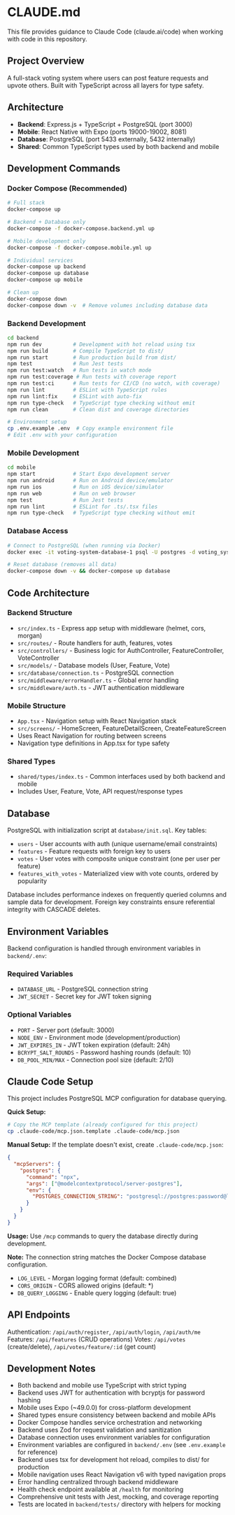 # CLAUDE.md

This file provides guidance to Claude Code (claude.ai/code) when working with code in this repository.

## Project Overview

A full-stack voting system where users can post feature requests and upvote others. Built with TypeScript across all layers for type safety.

## Architecture

- **Backend**: Express.js + TypeScript + PostgreSQL (port 3000)
- **Mobile**: React Native with Expo (ports 19000-19002, 8081)  
- **Database**: PostgreSQL (port 5433 externally, 5432 internally)
- **Shared**: Common TypeScript types used by both backend and mobile

## Development Commands

### Docker Compose (Recommended)
```bash
# Full stack
docker-compose up

# Backend + Database only
docker-compose -f docker-compose.backend.yml up

# Mobile development only
docker-compose -f docker-compose.mobile.yml up

# Individual services
docker-compose up backend
docker-compose up database
docker-compose up mobile

# Clean up
docker-compose down
docker-compose down -v  # Remove volumes including database data
```

### Backend Development
```bash
cd backend
npm run dev          # Development with hot reload using tsx
npm run build        # Compile TypeScript to dist/
npm run start        # Run production build from dist/
npm test             # Run Jest tests
npm run test:watch   # Run tests in watch mode
npm run test:coverage # Run tests with coverage report
npm run test:ci      # Run tests for CI/CD (no watch, with coverage)
npm run lint         # ESLint with TypeScript rules
npm run lint:fix     # ESLint with auto-fix
npm run type-check   # TypeScript type checking without emit
npm run clean        # Clean dist and coverage directories

# Environment setup
cp .env.example .env  # Copy example environment file
# Edit .env with your configuration
```

### Mobile Development
```bash
cd mobile
npm start            # Start Expo development server
npm run android      # Run on Android device/emulator
npm run ios          # Run on iOS device/simulator
npm run web          # Run on web browser
npm test             # Run Jest tests
npm run lint         # ESLint for .ts/.tsx files
npm run type-check   # TypeScript type checking without emit
```

### Database Access
```bash
# Connect to PostgreSQL (when running via Docker)
docker exec -it voting-system-database-1 psql -U postgres -d voting_system

# Reset database (removes all data)
docker-compose down -v && docker-compose up database
```

## Code Architecture

### Backend Structure
- `src/index.ts` - Express app setup with middleware (helmet, cors, morgan)
- `src/routes/` - Route handlers for auth, features, votes
- `src/controllers/` - Business logic for AuthController, FeatureController, VoteController
- `src/models/` - Database models (User, Feature, Vote)
- `src/database/connection.ts` - PostgreSQL connection
- `src/middleware/errorHandler.ts` - Global error handling
- `src/middleware/auth.ts` - JWT authentication middleware

### Mobile Structure
- `App.tsx` - Navigation setup with React Navigation stack
- `src/screens/` - HomeScreen, FeatureDetailScreen, CreateFeatureScreen
- Uses React Navigation for routing between screens
- Navigation type definitions in App.tsx for type safety

### Shared Types
- `shared/types/index.ts` - Common interfaces used by both backend and mobile
- Includes User, Feature, Vote, API request/response types

## Database

PostgreSQL with initialization script at `database/init.sql`. Key tables:
- `users` - User accounts with auth (unique username/email constraints)
- `features` - Feature requests with foreign key to users
- `votes` - User votes with composite unique constraint (one per user per feature)
- `features_with_votes` - Materialized view with vote counts, ordered by popularity

Database includes performance indexes on frequently queried columns and sample data for development. Foreign key constraints ensure referential integrity with CASCADE deletes.

## Environment Variables

Backend configuration is handled through environment variables in `backend/.env`:

### Required Variables
- `DATABASE_URL` - PostgreSQL connection string
- `JWT_SECRET` - Secret key for JWT token signing

### Optional Variables
- `PORT` - Server port (default: 3000)
- `NODE_ENV` - Environment mode (development/production)
- `JWT_EXPIRES_IN` - JWT token expiration (default: 24h)
- `BCRYPT_SALT_ROUNDS` - Password hashing rounds (default: 10)
- `DB_POOL_MIN/MAX` - Connection pool size (default: 2/10)

## Claude Code Setup

This project includes PostgreSQL MCP configuration for database querying.

**Quick Setup:**
```bash
# Copy the MCP template (already configured for this project)
cp .claude-code/mcp.json.template .claude-code/mcp.json
```

**Manual Setup:** If the template doesn't exist, create `.claude-code/mcp.json`:
```json
{
  "mcpServers": {
    "postgres": {
      "command": "npx",
      "args": ["@modelcontextprotocol/server-postgres"],
      "env": {
        "POSTGRES_CONNECTION_STRING": "postgresql://postgres:password@localhost:5433/voting_system"
      }
    }
  }
}
```

**Usage:** Use `/mcp` commands to query the database directly during development.

**Note:** The connection string matches the Docker Compose database configuration.
- `LOG_LEVEL` - Morgan logging format (default: combined)
- `CORS_ORIGIN` - CORS allowed origins (default: *)
- `DB_QUERY_LOGGING` - Enable query logging (default: true)

## API Endpoints

Authentication: `/api/auth/register`, `/api/auth/login`, `/api/auth/me`
Features: `/api/features` (CRUD operations)
Votes: `/api/votes` (create/delete), `/api/votes/feature/:id` (get count)

## Development Notes

- Both backend and mobile use TypeScript with strict typing
- Backend uses JWT for authentication with bcryptjs for password hashing
- Mobile uses Expo (~49.0.0) for cross-platform development
- Shared types ensure consistency between backend and mobile APIs
- Docker Compose handles service orchestration and networking
- Backend uses Zod for request validation and sanitization
- Database connection uses environment variables for configuration
- Environment variables are configured in `backend/.env` (see `.env.example` for reference)
- Backend uses tsx for development hot reload, compiles to dist/ for production
- Mobile navigation uses React Navigation v6 with typed navigation props
- Error handling centralized through backend middleware
- Health check endpoint available at `/health` for monitoring
- Comprehensive unit tests with Jest, mocking, and coverage reporting
- Tests are located in `backend/tests/` directory with helpers for mocking